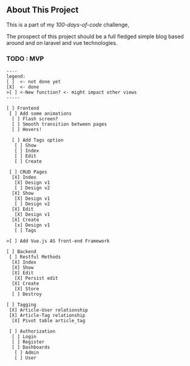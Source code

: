 
## About This Project

This is a part of my *100-days-of-code* challenge,

The prospect of this project should be a full fledged simple blog 
based around and on laravel and vue technologies.



### TODO : MVP 

```
----
legend:
[ ]  <- not done yet
[X]  <- done
>[ ] <-New function? <- might impact other views 
----- 

[ ] Frontend
 [ ] Add some animations
  [ ] Flash screen? 
  [ ] Smooth transition between pages 
  [ ] Hovers!

  [ ] Add Tags option
   [ ] Show
   [ ] Index
   [ ] Edit
   [ ] Create  

 [ ] CRUD Pages
  [X] Index
   [X] Design v1
   [ ] Design v2
  [X] Show
   [X] Design v1
   [ ] Design v2
  [X] Edit
   [X] Design v1
  [X] Create
   [x] Design v1
   [ ] Tags

>[ ] Add Vue.js AS front-end Framework

[ ] Backend
 [ ] Restful Methods
  [X] Index
  [X] Show
  [X] Edit
   [X] Persist edit
  [X] Create
   [X] Store 
  [ ] Destroy
 
[ ] Tagging 
 [X] Article-User relationship
 [X] Article-Tag relationship 
  [X] Pivot table article_tag

 [ ] Authorization
  [ ] Login
  [ ] Register
  [ ] Dashboards
   [ ] Admin
   [ ] User


 

```
